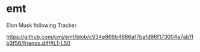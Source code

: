 # emt
Elon Musk following Tracker.

https://github.com/cmj/emt/blob/c934e869b4666af7bafd96f173004a7ab11b3f56/friends.diff#L1-L50
